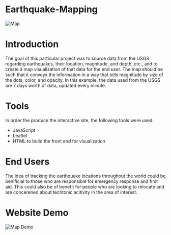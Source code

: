 # Earthquake-Mapping

![Map](https://github.com/cscaile/Polar_Bear_Habitat/blob/main/Images/polarbearimage1.jpg)

# Introduction
The goal of this particular project was to source data from the USGS regarding earthquakes, their location, magnitude, and depth, etc., and to create a map visualization of that data for the end user.  The map should be such that it conveys the information in a way that tells magnitude by size of the dots, color, and opacity.  In this example, the data used from the USGS are 7 days worth of data, updated every minute.   

# Tools
In order the produce the interactive site, the following tools were used:
- JavaScript
- Leaflet
- HTML to build the front end for visualization

# End Users
The idea of tracking the earthquake locations throughout the world could be benificial to those who are responsible for emergency response and first aid.  This could also be of benefit for people who are looking to relocate and are concerened about techtonic acitivity in the area of interest.

# Website Demo
![Map Demo](https://github.com/cscaile/Polar_Bear_Habitat/blob/dave_borowski/demos/demo1.gif)
